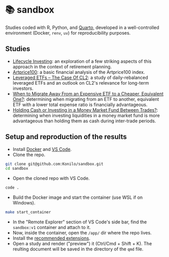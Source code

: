 # :books: sandbox

Studies coded with R, Python, and [Quarto](https://quarto.org/), developed in a well-controlled environment (Docker, `renv`, `uv`) for reproducibility purposes.


## Studies

- [Lifecycle Investing](https://github.com/Konilo/sandbox/tree/main/sandbox/lifecycle_investing/lifecycle_investing.pdf): an exploration of a few striking aspects of this approach in the context of retirement planning.
- [Artprice100](https://github.com/Konilo/sandbox/tree/main/sandbox/artprice100/artprice100.pdf): a basic financial analysis of the Artprice100 index.
- [Leveraged ETFs &ndash; The Case Of CL2](https://github.com/Konilo/sandbox/tree/main/sandbox/leveraged_etfs/leveraged_etfs.pdf): a study of daily-rebalanced leveraged ETFs and an outlook on CL2's relevance for long-term investors.
- [When to Migrate Away From an Expensive ETF to a Cheaper, Equivalent One?](https://github.com/Konilo/sandbox/tree/main/sandbox/etf_migration_breakeven/etf_migration_breakeven.pdf): determining when migrating from an ETF to another, equivalent ETF with a lower total expense ratio is financially advantageous.
- [Holding Cash or Investing in a Money Market Fund Between Trades?](https://github.com/Konilo/sandbox/tree/main/sandbox/etf_migration_breakeven/cash_or_mmf_between_trades.pdf): determining when investing liquidities in a money market fund is more advantageous than holding them as cash during inter-trade periods.


## Setup and reproduction of the results

- Install [Docker](https://www.docker.com/) and [VS Code](https://code.visualstudio.com/).
- Clone the repo.
```bash
git clone git@github.com:Konilo/sandbox.git
cd sandbox
```
- Open the cloned repo with VS Code.
```bash
code .
```
- Build the Docker image and start the container (use WSL if on Windows).
```bash
make start_container
```
- In the "Remote Explorer" section of VS Code's side bar, find the `sandbox:v1` container and attach to it.
- Now, inside the container, open the `/app/` dir where the repo lives.
- Install the [recommended extensions](https://github.com/Konilo/sandbox/blob/main/.vscode/extensions.json).
- Open a study and render ("preview") it (Ctrl/Cmd + Shift + K). The reulting document will be saved in the directory of the `qmd` file.
